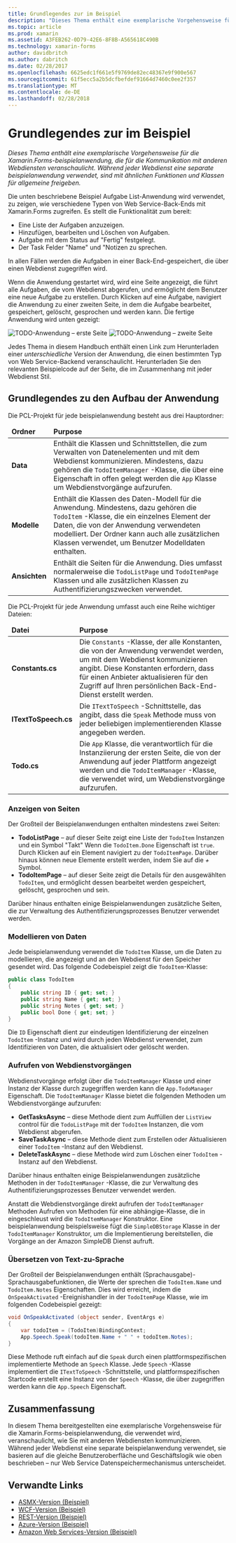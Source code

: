 ```yaml
---
title: Grundlegendes zur im Beispiel
description: "Dieses Thema enthält eine exemplarische Vorgehensweise für die Xamarin.Forms-beispielanwendung, die für die Kommunikation mit anderen Webdiensten veranschaulicht. Während jeder Webdienst eine separate beispielanwendung verwendet, sind mit ähnlichen Funktionen und Klassen für allgemeine freigeben."
ms.topic: article
ms.prod: xamarin
ms.assetid: A3FEB262-0D79-42E6-8F8B-A565618C490B
ms.technology: xamarin-forms
author: davidbritch
ms.author: dabritch
ms.date: 02/28/2017
ms.openlocfilehash: 6625edc1f661e5f9769de82ec48367e9f900e567
ms.sourcegitcommit: 61f5ecc5a2b5dcfbefdef91664d7460c0ee2f357
ms.translationtype: MT
ms.contentlocale: de-DE
ms.lasthandoff: 02/28/2018
---
```

# <a name="understanding-the-sample"></a>Grundlegendes zur im Beispiel

_Dieses Thema enthält eine exemplarische Vorgehensweise für die Xamarin.Forms-beispielanwendung, die für die Kommunikation mit anderen Webdiensten veranschaulicht. Während jeder Webdienst eine separate beispielanwendung verwendet, sind mit ähnlichen Funktionen und Klassen für allgemeine freigeben._

Die unten beschriebene Beispiel Aufgabe List-Anwendung wird verwendet, zu zeigen, wie verschiedene Typen von Web Service-Back-Ends mit Xamarin.Forms zugreifen. Es stellt die Funktionalität zum bereit:

- Eine Liste der Aufgaben anzuzeigen.
- Hinzufügen, bearbeiten und Löschen von Aufgaben.
- Aufgabe mit dem Status auf "Fertig" festgelegt.
- Der Task Felder "Name" und "Notizen zu sprechen.

In allen Fällen werden die Aufgaben in einer Back-End-gespeichert, die über einen Webdienst zugegriffen wird.

Wenn die Anwendung gestartet wird, wird eine Seite angezeigt, die führt alle Aufgaben, die vom Webdienst abgerufen, und ermöglicht dem Benutzer eine neue Aufgabe zu erstellen. Durch Klicken auf eine Aufgabe, navigiert die Anwendung zu einer zweiten Seite, in dem die Aufgabe bearbeitet, gespeichert, gelöscht, gesprochen und werden kann. Die fertige Anwendung wird unten gezeigt:

![](walkthrough-images/app-example-1.png "TODO-Anwendung – erste Seite")
![](walkthrough-images/app-example-2.png "TODO-Anwendung – zweite Seite")

Jedes Thema in diesem Handbuch enthält einen Link zum Herunterladen einer *unterschiedliche* Version der Anwendung, die einen bestimmten Typ von Web Service-Backend veranschaulicht. Herunterladen Sie den relevanten Beispielcode auf der Seite, die im Zusammenhang mit jeder Webdienst Stil.

## <a name="understanding-the-application-anatomy"></a>Grundlegendes zu den Aufbau der Anwendung

Die PCL-Projekt für jede beispielanwendung besteht aus drei Hauptordner:

<table>
    <thead>
        <tr><td><strong>Ordner</strong></td><td><strong>Purpose</strong></td></tr>
    </thead>
    <tbody>
        <tr>
            <td><strong>Data</strong></td>
                        <td>Enthält die Klassen und Schnittstellen, die zum Verwalten von Datenelementen und mit dem Webdienst kommunizieren. Mindestens, dazu gehören die <code>TodoItemManager</code> -Klasse, die über eine Eigenschaft in offen gelegt werden die <code>App</code> Klasse um Webdienstvorgänge aufzurufen.</td>
        </tr>
        <tr>
            <td><strong>Modelle</strong></td>
                        <td>Enthält die Klassen des Daten-Modell für die Anwendung. Mindestens, dazu gehören die <code>TodoItem</code> -Klasse, die ein einzelnes Element der Daten, die von der Anwendung verwendeten modelliert. Der Ordner kann auch alle zusätzlichen Klassen verwendet, um Benutzer Modelldaten enthalten.</td>
        </tr>
        <tr>
            <td><strong>Ansichten</strong></td>
                        <td>Enthält die Seiten für die Anwendung. Dies umfasst normalerweise die <code>TodoListPage</code> und <code>TodoItemPage</code> Klassen und alle zusätzlichen Klassen zu Authentifizierungszwecken verwendet.</td>
                </tr>
    </tbody>
</table>

Die PCL-Projekt für jede Anwendung umfasst auch eine Reihe wichtiger Dateien:

<table>
    <thead>
      <tr><td><strong>Datei</strong></td><td><strong>Purpose</strong></td></tr>
    <thead>
    <tbody>
        <tr>
            <td><strong>Constants.cs</strong></td>
            <td>Die <code>Constants</code> -Klasse, der alle Konstanten, die von der Anwendung verwendet werden, um mit dem Webdienst kommunizieren angibt. Diese Konstanten erfordern, dass für einen Anbieter aktualisieren für den Zugriff auf Ihren persönlichen Back-End-Dienst erstellt werden.
        </tr>
        <tr>
            <td><strong>ITextToSpeech.cs</strong></td>
            <td>Die <code>ITextToSpeech</code> -Schnittstelle, das angibt, dass die <code>Speak</code> Methode muss von jeder beliebigen implementierenden Klasse angegeben werden.</td>
        </tr>
        <tr>
          <td><strong>Todo.cs</strong></td>
          <td>Die <code>App</code> Klasse, die verantwortlich für die Instanziierung der ersten Seite, die von der Anwendung auf jeder Plattform angezeigt werden und die <code>TodoItemManager</code> -Klasse, die verwendet wird, um Webdienstvorgänge aufzurufen.</td>
        </tr>
    </tbody>
</table>

### <a name="viewing-pages"></a>Anzeigen von Seiten

Der Großteil der Beispielanwendungen enthalten mindestens zwei Seiten:

- **TodoListPage** – auf dieser Seite zeigt eine Liste der `TodoItem` Instanzen und ein Symbol "Takt" Wenn die `TodoItem.Done` Eigenschaft ist `true`. Durch Klicken auf ein Element navigiert zu der `TodoItemPage`. Darüber hinaus können neue Elemente erstellt werden, indem Sie auf die  *+*  Symbol.
- **TodoItemPage** – auf dieser Seite zeigt die Details für den ausgewählten `TodoItem`, und ermöglicht dessen bearbeitet werden gespeichert, gelöscht, gesprochen und sein.

Darüber hinaus enthalten einige Beispielanwendungen zusätzliche Seiten, die zur Verwaltung des Authentifizierungsprozesses Benutzer verwendet werden.

### <a name="modeling-the-data"></a>Modellieren von Daten

Jede beispielanwendung verwendet die `TodoItem` Klasse, um die Daten zu modellieren, die angezeigt und an den Webdienst für den Speicher gesendet wird. Das folgende Codebeispiel zeigt die `TodoItem`-Klasse:

```csharp
public class TodoItem
{
    public string ID { get; set; }
    public string Name { get; set; }
    public string Notes { get; set; }
    public bool Done { get; set; }
}
```

Die `ID` Eigenschaft dient zur eindeutigen Identifizierung der einzelnen `TodoItem` -Instanz und wird durch jeden Webdienst verwendet, zum Identifizieren von Daten, die aktualisiert oder gelöscht werden.

### <a name="invoking-web-service-operations"></a>Aufrufen von Webdienstvorgängen

Webdienstvorgänge erfolgt über die `TodoItemManager` Klasse und einer Instanz der Klasse durch zugegriffen werden kann die `App.TodoManager` Eigenschaft. Die `TodoItemManager` Klasse bietet die folgenden Methoden um Webdienstvorgänge aufzurufen:

- **GetTasksAsync** – diese Methode dient zum Auffüllen der `ListView` control für die `TodoListPage` mit der `TodoItem` Instanzen, die vom Webdienst abgerufen.
- **SaveTaskAsync** – diese Methode dient zum Erstellen oder Aktualisieren einer `TodoItem` -Instanz auf den Webdienst.
- **DeleteTaskAsync** – diese Methode wird zum Löschen einer `TodoItem` -Instanz auf den Webdienst.

Darüber hinaus enthalten einige Beispielanwendungen zusätzliche Methoden in der `TodoItemManager` -Klasse, die zur Verwaltung des Authentifizierungsprozesses Benutzer verwendet werden.

Anstatt die Webdienstvorgänge direkt aufrufen der `TodoItemManager` Methoden Aufrufen von Methoden für eine abhängige-Klasse, die in eingeschleust wird die `TodoItemManager` Konstruktor. Eine beispielanwendung beispielsweise fügt die `SimpleDBStorage` Klasse in der `TodoItemManager` Konstruktor, um die Implementierung bereitstellen, die Vorgänge an der Amazon SimpleDB Dienst aufruft.

### <a name="translating-text-to-speech"></a>Übersetzen von Text-zu-Sprache

Der Großteil der Beispielanwendungen enthält (Sprachausgabe)-Sprachausgabefunktionen, die Werte der sprechen die `TodoItem.Name` und `TodoItem.Notes` Eigenschaften. Dies wird erreicht, indem die `OnSpeakActivated` -Ereignishandler in der `TodoItemPage` Klasse, wie im folgenden Codebeispiel gezeigt:

```csharp
void OnSpeakActivated (object sender, EventArgs e)
{
    var todoItem = (TodoItem)BindingContext;
    App.Speech.Speak(todoItem.Name + " " + todoItem.Notes);
}
```

Diese Methode ruft einfach auf die `Speak` durch einen plattformspezifischen implementierte Methode an `Speech` Klasse. Jede `Speech` -Klasse implementiert die `ITextToSpeech` -Schnittstelle, und plattformspezifischen Startcode erstellt eine Instanz von der `Speech` -Klasse, die über zugegriffen werden kann die `App.Speech` Eigenschaft.

## <a name="summary"></a>Zusammenfassung

In diesem Thema bereitgestellten eine exemplarische Vorgehensweise für die Xamarin.Forms-beispielanwendung, die verwendet wird, veranschaulicht, wie Sie mit anderen Webdiensten kommunizieren. Während jeder Webdienst eine separate beispielanwendung verwendet, sie basieren auf die gleiche Benutzeroberfläche und Geschäftslogik wie oben beschrieben – nur Web Service Datenspeichermechanismus unterscheidet.


## <a name="related-links"></a>Verwandte Links

- [ASMX-Version (Beispiel)](https://developer.xamarin.com/samples/xamarin-forms/WebServices/TodoASMX)
- [WCF-Version (Beispiel)](https://developer.xamarin.com/samples/xamarin-forms/WebServices/TodoWCF)
- [REST-Version (Beispiel)](https://developer.xamarin.com/samples/xamarin-forms/WebServices/TodoREST)
- [Azure-Version (Beispiel)](https://developer.xamarin.com/samples/xamarin-forms/WebServices/TodoAzure)
- [Amazon Web Services-Version (Beispiel)](https://developer.xamarin.com/samples/xamarin-forms/WebServices/TodoAWS)
